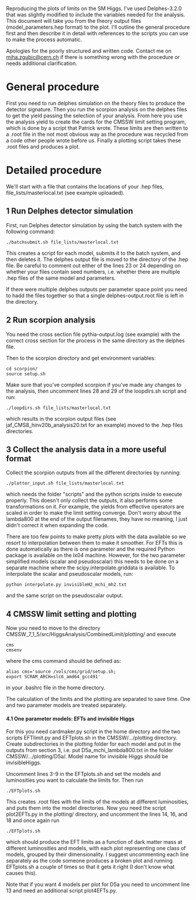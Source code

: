 Reproducing the plots of limits on the SM Higgs. I've used Delphes-3.2.0 that was slightly modified to include the variables needed for the analysis. This document will take you from the theory output files (model_parameters.hep format) to the plot. I'll outline the general procedure first and then describe it in detail with references to the scripts you can use to make the process automatic.

Apologies for the poorly structured and written code. Contact me on miha.zgubic@cern.ch if there is something wrong with the procedure or needs additional clarification.

# General procedure
First you need to run delphes simulation on the theory files to produce the detector signature. Then you run the scorpion analysis on the delphes files to get the yield passing the selection of your analysis. From here you use the analysis yield to create the cards for the CMSSW limit setting program, which is done by a script that Patrick wrote. These limits are then written to a .root file in the not most obvious way as the procedure was recycled from a code other people wrote before us. Finally a plotting script takes these .root files and produces a plot.

# Detailed procedure

We'll start with a file that contains the locations of your .hep files, file_lists/masterlocal.txt (see example uploaded).

## 1 Run Delphes detector simulation

First, run Delphes detector simulation by using the batch system with the following command:
```
./batchsubmit.sh file_lists/masterlocal.txt
```
This creates a script for each model, submits it to the batch system, and then deletes it. The delphes output file is moved to the directory of the .hep file. Be careful to comment out either of the lines 23 or 24 depending on whether your files contain seed numbers, i.e. whether there are multiple .hep files of the same model and parameters.

If there were multiple delphes outputs per parameter space point you need to hadd the files together so that a single delphes-output.root file is left in the directory.

## 2 Run scorpion analysis

You need the cross section file pythia-output.log (see example) with the correct cross section for the process in the same directory as the delphes file.

Then to the scorpion directory and get environment variables:
```
cd scorpion/
source setup.sh
```
Make sure that you've compiled scorpion if you've made any changes to the analysis, then uncomment lines 28 and 29 of the loopdirs.sh script and run:
```
./loopdirs.sh file_lists/masterlocal.txt 
```
which results in the scorpion output files (see jaf_CMS8_hinv20b_analysis20.txt for an example) moved to the .hep files directories.

## 3 Collect the analysis data in a more useful format

Collect the scorpion outputs from all the different directories by running:
```
./plotter_input.sh file_lists/masterlocal.txt 
```
which needs the folder "scripts" and the python scripts inside to execute properly. This doesn't only collect the outputs, it also performs some transformations on it. For example, the yields from effective operators are scaled in order to make the limit setting converge. Don't worry about the lambda800 at the end of the output filenames, they have no meaning, I just didn't correct it when expanding the code.

There are too few points to make pretty plots with the data available so we resort to interpolation between them to make it smoother. For EFTs this is done automatically as there is one parameter and the required Python package is available on the lx04 machine. However, for the two parameter simplified models (scalar and pseudoscalar) this needs to be done on a separate machine where the scipy.interpolate.griddata is available. To interpolate the scalar and pseudoscalar models, run:
```
python interpolate.py invisibleH2_mchi_mh2.txt
```
and the same script on the pseudoscalar output.

## 4 CMSSW limit setting and plotting

Now you need to move to the directory CMSSW_7_1_5/src/HiggsAnalysis/CombinedLimit/plotting/ and execute
```
cms
cmsenv
```
where the cms command should be defined as:
```
alias cms='source /vols/cms/grid/setup.sh;
export SCRAM_ARCH=slc6_amd64_gcc491'
```
in your .bashrc file in the home directory. 

The calculation of the limits and the plotting are separated to save time. One and two parameter models are treated separately.

#### 4.1 One parameter models: EFTs and invisible Higgs

For this you need cardmaker.py script in the home directory and the two scripts EFTlimit.py and EFTplots.sh in the CMSSW/.../plotting directory. Create subdirectories in the plotting folder for each model and put in the outputs from section 3, i.e. put D5a_mchi_lambda800.txt in the folder CMSSW/.../plotting/D5a/. Model name for invisible Higgs should be invisibleHiggs. 

Uncomment lines 3-9 in the EFTplots.sh and set the models and luminosities you want to calculate the limits for. Then run
```
./EFTplots.sh
```
This creates .root files with the limits of the models at different luminosities, and puts them into the model directories. Now you need the script plot2EFTs.py in the plotting/ directory, and uncomment the lines 14, 16, and 18 and once again run
```
./EFTplots.sh
```
which should produce the EFT limits as a function of dark matter mass at different luminosities and models, with each plot representing one class of models, grouped by their dimensionality. I suggest uncommenting each line separately as the code someone produces a broken plot and running EFTplots.sh a couple of times so that it gets it right (I don't know what causes this).

Note that if you want 4 models per plot for D5a you need to uncomment line 13 and need an additional script plot4EFTs.py.








